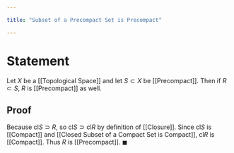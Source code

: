 ```yaml
---

title: "Subset of a Precompact Set is Precompact"

---
```

# Statement
Let $X$ be a [[Topological Space]] and let $S \subset X$ be [[Precompact]]. Then if $R \subset S$, $R$ is [[Precompact]] as well.

## Proof
Because $\text{cl}S \supset R$, so $\text{cl}S \supset \text{cl}R$ by definition of [[Closure]]. Since $\text{cl}S$ is [[Compact]] and [[Closed Subset of a Compact Set is Compact]], $\text{cl}R$ is [[Compact]]. Thus $R$ is [[Precompact]]. $\blacksquare$